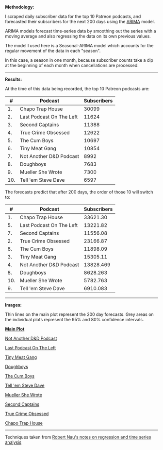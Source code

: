 **Methodology:**

I scraped daily subscriber data for the top 10 Patreon podcasts, and forecasted their subscribers for the next 200 days using the [ARIMA](https://en.wikipedia.org/wiki/Autoregressive_integrated_moving_average) model.

ARIMA models forecast time-series data by smoothing out the series with a moving average and also regressing the data on its own previous values.

The model I used here is a Seasonal-ARIMA model which accounts for the regular movement of the data in each "season".

In this case, a season in one month, because subscriber counts take a dip at the beginning of each month when cancellations are processed.

---

**Results:**

At the time of this data being recorded, the top 10 Patreon podcasts are:

\#| Podcast| Subscribers
---|---|---
|1. |Chapo Trap House |30099
|2. |Last Podcast On The Left | 11624
|3. |Second Captains| 11388
|4.| True Crime Obsessed|12622
|5.| The Cum Boys| 10697
|6.| Tiny Meat Gang| 10854
|7.| Not Another D&D Podcast |8992
|8. | Doughboys| 7683
|9.|Mueller She Wrote | 7300
|10. |Tell 'em Steve Dave| 6597

The forecasts predict that after 200 days, the order of those 10 will switch to:

\#| Podcast| Subscribers
---|---|---
|1. | Chapo Trap House | 33621.30
|5. | Last Podcast On The Left | 13221.82
|7. | Second Captains| 11556.08
|2.| True Crime Obsessed| 23166.87
|6.| The Cum Boys| 11898.09
|3.| Tiny Meat Gang| 15305.11
|4.| Not Another D&D Podcast | 13828.469
|8. | Doughboys| 8628.263
|10.| Mueller She Wrote | 5782.763
|9. | Tell 'em Steve Dave| 6910.083

---

**Images:**

Thin lines on the main plot represent the 200 day forecasts. Grey areas on the individual plots represent the 95% and 80% confidence intervals.

[**Main Plot**](https://i.imgur.com/NPmqiqc.jpg)

[Not Another D&D Podcast](https://i.imgur.com/NPmqiqc.jpg)

[Last Podcast On The Left](https://i.imgur.com/AlKKQJn.jpg)

[Tiny Meat Gang](https://i.imgur.com/WbeCmwz.jpg)

[Doughboys](https://i.imgur.com/SOozR34.jpg)

[The Cum Boys](https://i.imgur.com/Qzk8cRd.jpg)

[Tell 'em Steve Dave](https://i.imgur.com/5EJQAIL.jpg)

[Mueller She Wrote](https://i.imgur.com/aHf3iNl.jpg)

[Second Captains](https://i.imgur.com/SjYMOiu.jpg)

[True Crime Obsessed](https://i.imgur.com/BvcKVDG.jpg)

[Chapo Trap House](https://i.imgur.com/uNvWGjB.jpg)

---
  
Techniques taken from [Robert Nau's notes on regression and time series analysis](https://people.duke.edu/~rnau/411home.htm)
